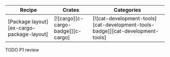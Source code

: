 | Recipe | Crates | Categories |
|--------|--------|------------|
| [Package layout][ex-cargo-package-layout] | [![cargo][c-cargo-badge]][c-cargo] | [![cat-development-tools][cat-development-tools-badge]][cat-development-tools] |

<div class="hidden">
TODO P1 review
</div>

